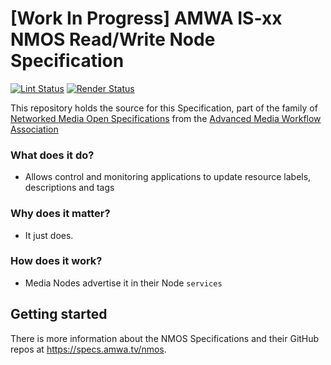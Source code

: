 # \[Work In Progress\] AMWA IS-xx NMOS Read/Write Node Specification

[![Lint Status](https://github.com/AMWA-TV/is-template/workflows/Lint/badge.svg)](https://github.com/AMWA-TV/is-template/actions?query=workflow%3ALint)
[![Render Status](https://github.com/AMWA-TV/is-template/workflows/Render/badge.svg)](https://github.com/AMWA-TV/is-template/actions?query=workflow%3ARender)

This repository holds the source for this Specification, part of the family of [Networked Media Open Specifications](https://specs.amwa.tv/nmos) from the [Advanced Media Workflow Association](https://amwa.tv)

<!-- INTRO-START -->

### What does it do?

- Allows control and monitoring applications to update resource labels, descriptions and tags

### Why does it matter?

- It just does.

### How does it work?

- Media Nodes advertise it in their Node `services`

<!-- INTRO-END -->

## Getting started

There is more information about the NMOS Specifications and their GitHub repos at <https://specs.amwa.tv/nmos>.
